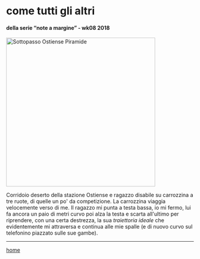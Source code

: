 # come tutti gli altri  

#### della serie “note a margine” - wk08 2018  
<img src="https://drive.google.com/uc?id=1jz3kOhPUuTGmk3Jx8KrfiQldZW5KgtA2" alt="Sottopasso Ostiense Piramide" width="400">  
<!--- /interarete051.png -->  

Corridoio deserto della stazione Ostiense e ragazzo disabile su carrozzina a tre ruote, di quelle un po' da competizione. La carrozzina viaggia velocemente verso di me. Il ragazzo mi punta a testa bassa, io mi fermo, lui fa ancora un paio di metri curvo poi alza la testa e scarta all'ultimo per riprendere, con una certa destrezza, la sua *traiettoria ideale* che evidentemente mi attraversa e continua alle mie spalle (e di nuovo curvo sul telefonino piazzato sulle sue gambe).  

---  
[home](/interarete.md)